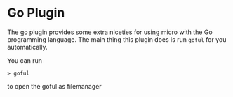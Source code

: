 # Go Plugin

The go plugin provides some extra niceties for using micro with
the Go programming language. The main thing this plugin does is
run `goful` for you automatically. 

You can run

```
> goful
```
to open the goful as filemanager
